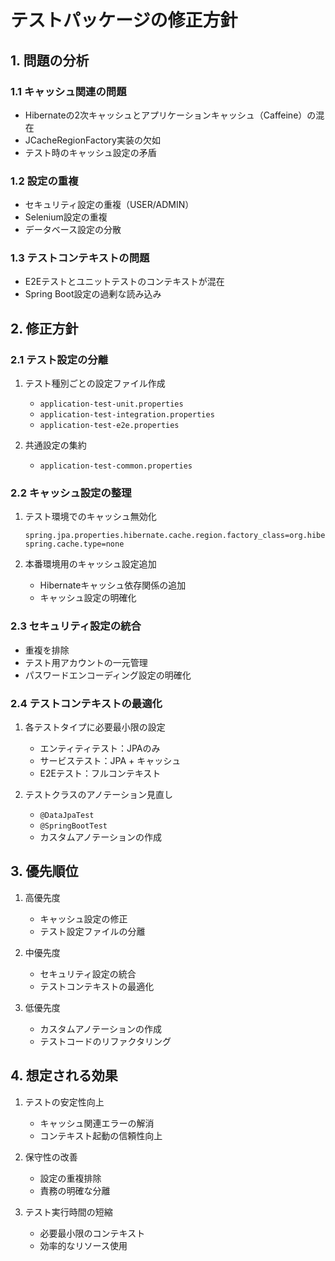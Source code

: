 # テストパッケージの修正方針

## 1. 問題の分析

### 1.1 キャッシュ関連の問題
- Hibernateの2次キャッシュとアプリケーションキャッシュ（Caffeine）の混在
- JCacheRegionFactory実装の欠如
- テスト時のキャッシュ設定の矛盾

### 1.2 設定の重複
- セキュリティ設定の重複（USER/ADMIN）
- Selenium設定の重複
- データベース設定の分散

### 1.3 テストコンテキストの問題
- E2Eテストとユニットテストのコンテキストが混在
- Spring Boot設定の過剰な読み込み

## 2. 修正方針

### 2.1 テスト設定の分離
1. テスト種別ごとの設定ファイル作成
   - `application-test-unit.properties`
   - `application-test-integration.properties`
   - `application-test-e2e.properties`

2. 共通設定の集約
   - `application-test-common.properties`

### 2.2 キャッシュ設定の整理
1. テスト環境でのキャッシュ無効化
   ```properties
   spring.jpa.properties.hibernate.cache.region.factory_class=org.hibernate.cache.internal.NoCachingRegionFactory
   spring.cache.type=none
   ```

2. 本番環境用のキャッシュ設定追加
   - Hibernateキャッシュ依存関係の追加
   - キャッシュ設定の明確化

### 2.3 セキュリティ設定の統合
- 重複を排除
- テスト用アカウントの一元管理
- パスワードエンコーディング設定の明確化

### 2.4 テストコンテキストの最適化
1. 各テストタイプに必要最小限の設定
   - エンティティテスト：JPAのみ
   - サービステスト：JPA + キャッシュ
   - E2Eテスト：フルコンテキスト

2. テストクラスのアノテーション見直し
   - `@DataJpaTest`
   - `@SpringBootTest`
   - カスタムアノテーションの作成

## 3. 優先順位

1. 高優先度
   - キャッシュ設定の修正
   - テスト設定ファイルの分離

2. 中優先度
   - セキュリティ設定の統合
   - テストコンテキストの最適化

3. 低優先度
   - カスタムアノテーションの作成
   - テストコードのリファクタリング

## 4. 想定される効果

1. テストの安定性向上
   - キャッシュ関連エラーの解消
   - コンテキスト起動の信頼性向上

2. 保守性の改善
   - 設定の重複排除
   - 責務の明確な分離

3. テスト実行時間の短縮
   - 必要最小限のコンテキスト
   - 効率的なリソース使用